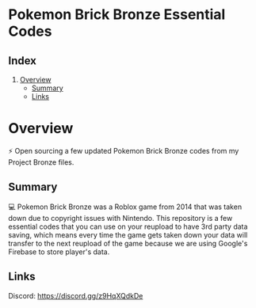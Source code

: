 # Pokemon Brick Bronze Essential Codes

## Index
1. [Overview](#overview)
    - [Summary](#summary)
    - [Links](#links)


# Overview

⚡ Open sourcing a few updated Pokemon Brick Bronze codes from my Project Bronze files.

## Summary

💻 Pokemon Brick Bronze was a Roblox game from 2014 that was taken down due to copyright issues with Nintendo. This repository is a few essential codes that you can use on your reupload to have 3rd party data saving, which means every time the game gets taken down your data will transfer to the next reupload of the game because we are using Google's Firebase to store player's data.

## Links

Discord: https://discord.gg/z9HqXQdkDe


